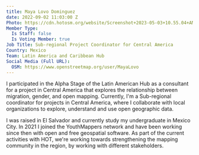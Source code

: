 ```yaml
---
title: Maya Lovo Dominguez
date: 2022-09-02 11:03:00 Z
Photo: https://cdn.hotosm.org/website/Screenshot+2023-05-03+10.55.04+AM.png
Member Type:
  Is Staff: false
  Is Voting Member: true
Job Title: Sub-regional Project Coordinator for Central America
Country: Mexico
Team: Latin America and Caribbean Hub
Social Media (Full URL):
  OSM: https://www.openstreetmap.org/user/MayaLovo
---
```


I participated in the Alpha Stage of the Latin American Hub as a consultant for a project in Central America that explores the relationship between migration, gender, and open mapping. Currently, I'm a Sub-regional coordinator for projects in Central America, where I collaborate with local organizations to explore, understand and use open geographic data. 

I was raised in El Salvador and currently study my undergraduate in Mexico City. In 2021 I joined the YouthMappers network and have been working since then with open and free geospatial software. As part of the current activities with HOT, we're working towards strengthening the mapping community in the region, by working with different stakeholders. 